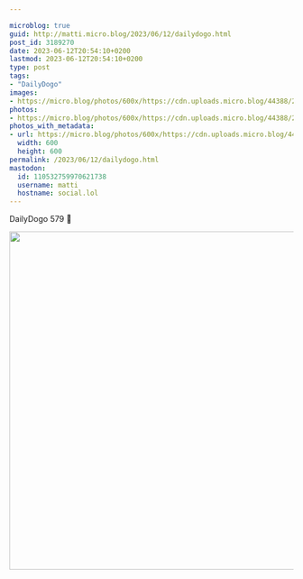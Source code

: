 ```yaml
---

microblog: true
guid: http://matti.micro.blog/2023/06/12/dailydogo.html
post_id: 3189270
date: 2023-06-12T20:54:10+0200
lastmod: 2023-06-12T20:54:10+0200
type: post
tags:
- "DailyDogo"
images:
- https://micro.blog/photos/600x/https://cdn.uploads.micro.blog/44388/2023/6a908084d1.jpg
photos:
- https://micro.blog/photos/600x/https://cdn.uploads.micro.blog/44388/2023/6a908084d1.jpg
photos_with_metadata:
- url: https://micro.blog/photos/600x/https://cdn.uploads.micro.blog/44388/2023/6a908084d1.jpg
  width: 600
  height: 600
permalink: /2023/06/12/dailydogo.html
mastodon:
  id: 110532759970621738
  username: matti
  hostname: social.lol
---
```

DailyDogo 579 🐶

<img src="/media/uploads/2023/6a908084d1.jpg" width="600" height="600" alt="" />
